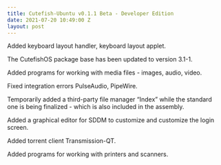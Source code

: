 ```yaml
---
title: Cutefish-Ubuntu v0.1.1 Beta - Developer Edition
date: 2021-07-20 10:49:00 Z
layout: post
---
```


<p>Added keyboard layout handler, keyboard layout applet.</p>
<p>The CutefishOS package base has been updated to version 3.1-1.</p>
<p>Added programs for working with media files - images, audio, video.</p>
<p>Fixed integration errors PulseAudio, PipeWire.</p>
<p>Temporarily added a third-party file manager &ldquo;Index&rdquo; while the standard one is being finalized - which is also included in the assembly.</p>
<p>Added a graphical editor for SDDM to customize and customize the login screen.</p>
<p>Added torrent client Transmission-QT.</p>
<p>Added programs for working with printers and scanners.</p>
